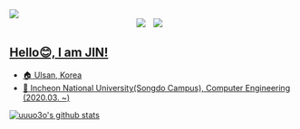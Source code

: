 <img src="https://capsule-render.vercel.app/api?type=waving&color=F8818C&height=300&section=header&text=♥ JIN's%20GITHUB ♥&fontColor=FFFFFF&fontSize=90&fontAlignY=42&animation=twinkling" />
<div align=center>
    <a href="https://www.instagram.com/jin_11.30/" target="_blank"><img src="https://img.shields.io/badge/JINSTAGRAM-E4405F?style=flat-square&logo=Instagram&logoColor=white"/></a>
    <a href="o3ochehyang@gmail.com"><img src="http://img.shields.io/badge/JINmail-EA4335?style=flat-square&logo=Gmail&logoColor=white&link=o3ochehyang@gmail.com"
        style="height : auto; margin-left : 10px; margin-right : 10px;"/>  
</div>

  
## Hello😊, I am JIN!
- 🏠 Ulsan, Korea
- 🏫 Incheon National University(Songdo Campus), Computer Engineering (2020.03. ~)  

  
  
  
![uuuo3o's github stats](https://github-readme-stats.vercel.app/api?username=uuuo3o&show_icons=true)
